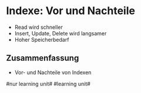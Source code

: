 # Indexe: Vor und Nachteile
- Read wird schneller
- Insert, Update, Delete wird langsamer
- Hoher Speicherbedarf

## Zusammenfassung
- Vor- und Nachteile von Indexen

#nur learning unit# #learning unit#